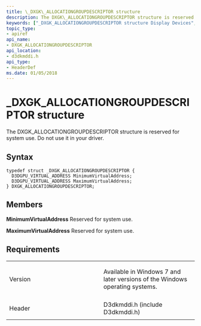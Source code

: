 ```yaml
---
title: \_DXGK\_ALLOCATIONGROUPDESCRIPTOR structure
description: The DXGK\_ALLOCATIONGROUPDESCRIPTOR structure is reserved for system use. Do not use it in your driver.
keywords: ["_DXGK_ALLOCATIONGROUPDESCRIPTOR structure Display Devices", "DXGK_ALLOCATIONGROUPDESCRIPTOR structure Display Devices"]
topic_type:
- apiref
api_name:
- DXGK_ALLOCATIONGROUPDESCRIPTOR
api_location:
- d3dkmddi.h
api_type:
- HeaderDef
ms.date: 01/05/2018
---
```


# \_DXGK\_ALLOCATIONGROUPDESCRIPTOR structure


The DXGK\_ALLOCATIONGROUPDESCRIPTOR structure is reserved for system use. Do not use it in your driver.

## Syntax

```ManagedCPlusPlus
typedef struct _DXGK_ALLOCATIONGROUPDESCRIPTOR {
  D3DGPU_VIRTUAL_ADDRESS MinimumVirtualAddress;
  D3DGPU_VIRTUAL_ADDRESS MaximumVirtualAddress;
} DXGK_ALLOCATIONGROUPDESCRIPTOR;
```

## Members

**MinimumVirtualAddress**
Reserved for system use.

**MaximumVirtualAddress**
Reserved for system use.

## Requirements

<table>
<colgroup>
<col width="50%" />
<col width="50%" />
</colgroup>
<tbody>
<tr class="odd">
<td align="left"><p>Version</p></td>
<td align="left"><p>Available in Windows 7 and later versions of the Windows operating systems.</p></td>
</tr>
<tr class="even">
<td align="left"><p>Header</p></td>
<td align="left">D3dkmddi.h (include D3dkmddi.h)</td>
</tr>
</tbody>
</table>

 

 






